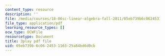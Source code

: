 ```yaml
---
content_type: resource
description: ''
file: /media/courses/18-06sc-linear-algebra-fall-2011/05eb739b6c062453116325a84bd6d0cb_wuyAeWE3iIM.pdf
file_type: application/pdf
learning_resource_types: []
ocw_type: OCWFile
resourcetype: Document
title: 3play pdf file
uid: 05eb739b-6c06-2453-1163-25a84bd6d0cb
---
```

